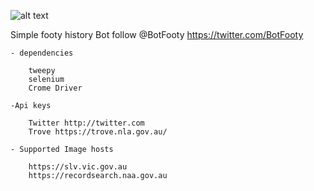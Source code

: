 ![alt text](https://pbs.twimg.com/profile_images/1050324861891956736/iv7sVQto_400x400.jpg)


Simple footy history Bot
follow @BotFooty https://twitter.com/BotFooty

    - dependencies
    
        tweepy
        selenium
        Crome Driver
    
    -Api keys
    
        Twitter http://twitter.com
        Trove https://trove.nla.gov.au/
 
    - Supported Image hosts
    
        https://slv.vic.gov.au
        https://recordsearch.naa.gov.au
